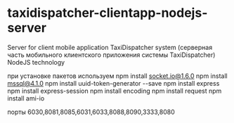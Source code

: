 # taxidispatcher-clientapp-nodejs-server
Server for client mobile application TaxiDispatcher system (серверная часть мобильного клиентского приложения системы TaxiDispatcher) NodeJS technology

при установке пакетов используем npm install socket.io@1.6.0
npm install mssql@4.1.0 npm install uuid-token-generator --save
npm install express npm install express-session
npm install encoding npm install request npm install ami-io

порты
6030,8081,8085,6031,6033,8088,8090,3333,8080
